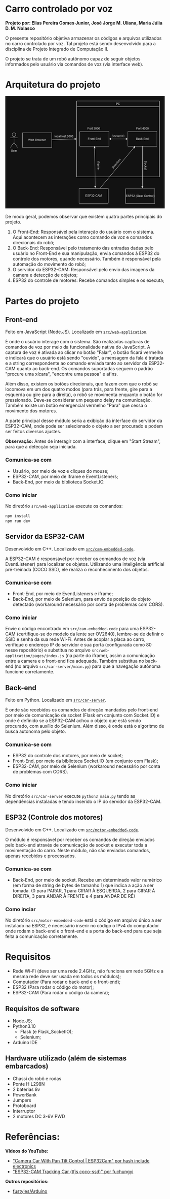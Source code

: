 # Carro controlado por voz
**Projeto por: Elias Pereira Gomes Junior, José Jorge M. Uliana, Maria Júlia D. M. Nolasco**

O presente repositório objetiva armazenar os códigos e arquivos utilizados no carro controlado por voz. Tal projeto está sendo desenvolvido para a disciplina de Projeto Integrado de Computação II.

O projeto se trata de um robô autônomo capaz de seguir objetos informados pelo usuário via comandos de voz (via interface web).

# Arquitetura do projeto
![Diagrama da arquitetura do projeto](doc/diagram.png "Diagrama do projeto")

De modo geral, podemos observar que existem quatro partes principais do projeto.

1. O Front-End: Responsável pela interação do usuário com o sistema. Aqui acontecem as interações como comando de voz e comandos direcionais do robô;
2. O Back-End: Responsável pelo tratamento das entradas dadas pelo usuário no Front-End e sua manipulação, envia comandos à ESP32 do controle dos motores, quando necessário. Também é responsável pela automação do movimento do robô;
3. O servidor da ESP32-CAM: Responsável pelo envio das imagens da camera e detecção de objetos;
4. ESP32 do controle de motores: Recebe comandos simples e os executa;

# Partes do projeto

## Front-end

Feito em JavaScript (Node.JS). Localizado em [`src/web-application`](src/web-application).

É onde o usuário interage com o sistema. São realizadas capturas de comandos de voz por meio da funcionalidade nativa do JavaScript. A captura de voz é ativada ao clicar no botão "Falar", o botão ficará vermelho e indicará que o usuário está sendo "ouvido", a mensagem da fala é tratada e a string correspondente ao comando enviada tanto ao servidor da ESP32-CAM quanto ao back-end. Os comandos suportadas seguem o padrão "procure uma xícara", "encontre uma pessoa" e afins.

Além disso, existem os botões direcionais, que fazem com que o robô se locomova em um dos quatro modos (para trás, para frente, gire para a esquerda ou gire para a direita), o robô se movimenta enquanto o botão for pressionado. Deve-se considerar um pequeno delay na comunicação. Também existe um botão emergencial vermelho "Para" que cessa o movimento dos motores.

A parte principal desse módulo seria a exibição da interface do servidor da ESP32-CAM, onde pode ser selecionado o objeto a ser procurado e podem ser feitos diversos ajustes.

**Observação:** Antes de interagir com a interface, clique em "Start Stream", para que a detecção seja iniciada.

### Comunica-se com
* Usuário, por meio de voz e cliques do mouse;
* ESP32-CAM, por meio de iframe e EventListeners;
* Back-End, por meio da biblioteca Socket.IO.

### Como iniciar
No diretório `src/web-application` execute os comandos:

```
npm install
npm run dev
```

## Servidor da ESP32-CAM

Desenvolvido em C++. Localizado em [`src/cam-embedded-code`](src/cam-embedded-code).

A ESP32-CAM é responsável por receber os comandos de voz (via EventListener) para localizar os objetos. Utilizando uma inteligência artificial pré-treinada (COCO SSD), ele realiza o reconhecimento dos objetos.

### Comunica-se com
* Front-End, por meio de EventListeners e iframe;
* Back-End, por meio de Selenium, para envio de posição do objeto detectado (workaround necessário por conta de problemas com CORS).

### Como iniciar
Envie o código encontrado em `src/cam-embedded-code` para uma ESP32-CAM (certifique-se do modelo da lente ser OV2640), lembre-se de definir o SSID e senha da sua rede Wi-Fi. Antes de acoplar a placa ao carro, verifique o endereço IP do servidor e sua porta (configurada como 80 nesse repositório) e substitua no arquivo `src/web-application/pages/index.js` (na parte do iframe), assim a comunicação entre a camera e o front-end fica adequada. Também substitua no back-end (no arquivo `src/car-server/main.py`) para que a navegação autônoma funcione corretamente.

## Back-end

Feito em Python. Localizado em [`src/car-server`](src/car-server).

É onde são recebidos os comandos de direção mandados pelo front-end por meio de comunicação de socket (Flask em conjunto com Socket.IO) e onde é definido se a ESP32-CAM achou o objeto que está sendo procurado, com auxílio do Selenium. Além disso, é onde está o algoritmo de busca autonoma pelo objeto.

### Comunica-se com
* ESP32 do controle dos motores, por meio de socket;
* Front-End, por meio da biblioteca Socket.IO (em conjunto com Flask);
* ESP32-CAM, por meio de Selenium (workaround necessário por conta de problemas com CORS).

### Como iniciar

No diretório `src/car-server` execute `python3 main.py` tendo as dependências instaladas e tendo inserido o IP do servidor da ESP32-CAM.

## ESP32 (Controle dos motores)

Desenvolvido em C++. Localizado em [`src/motor-embedded-code`](src/motor-embedded-code).

O módulo é responsável por receber os comandos de direção enviados pelo back-end através de comunicação de socket e executar toda a movimentação do carro. Neste módulo, não são enviados comandos, apenas recebidos e processados.

### Comunica-se com
* Back-End, por meio de socket. Recebe um determinado valor numérico (em forma de string de bytes de tamanho 1) que indica a ação a ser tomada. (0 para PARAR, 1 para GIRAR À ESQUERDA, 2 para GIRAR À DIREITA, 3 para ANDAR À FRENTE e 4 para ANDAR DE RÉ)

### Como inciar

No diretório `src/motor-embedded-code` está o código em arquivo único a ser instalado na ESP32, é necessário inserir no código o IPv4 do computador onde rodam o back-end e o front-end e a porta do back-end para que seja feita a comunicação corretamente.

# Requisitos

* Rede Wi-Fi (deve ser uma rede 2.4GHz, não funciona em rede 5GHz e a mesma rede deve ser usada em todos os módulos);
* Computador (Para rodar o back-end e o front-end);
* ESP32 (Para rodar o código do motor);
* ESP32-CAM (Para rodar o código da camera);

## Requisitos de software

* Node.JS;
* Python3.10
    * Flask (e Flask_SocketIO);
    * Selenium;
* Arduino IDE

## Hardware utilizado (além de sistemas embarcados)
* Chassi do robô e rodas
* Ponte H L298N
* 2 baterias 9v
* PowerBank
* Jumpers
* Protoboard
* Interruptor
* 2 motores DC 3-6V PWD

# Referências:

**Vídeos do YouTube:**
* ["Camera Car With Pan Tilt Control | ESP32Cam" por hash include electronics](https://www.youtube.com/watch?v=tyY7AN132Xs)
* ["ESP32-CAM Tracking Car (tfjs coco-ssd)" por fuchungyi](https://www.youtube.com/watch?v=0h5jZWqm-eU)

**Outros repositórios:**
* [fustyles/Arduino](https://github.com/fustyles/Arduino/tree/master/ESP32-CAM_Car/ESP32-CAM_CAR_2pwm_coco-ssd_TrackingCar)